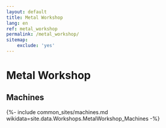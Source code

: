 ```yaml
---
layout: default
title: Metal Workshop
lang: en
ref: metal_workshop
permalink: /metal_workshop/
sitemap:
    exclude: 'yes'
---
```

# Metal Workshop
## Machines

{%- include common_sites/machines.md wikidata=site.data.Workshops.MetalWorkshop_Machines -%}
